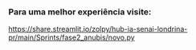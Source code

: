 ### Para uma melhor experiência visite:
<https://share.streamlit.io/zolpy/hub-ia-senai-londrina-pr/main/Sprints/fase2_anubis/novo.py>

